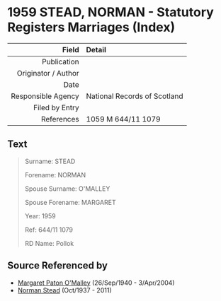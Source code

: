 ﻿---
layout: page
permalink: /sources/s36116855
---

# 1959 STEAD, NORMAN - Statutory Registers Marriages (Index)

Field | Detail
---:|:---
Publication | 
Originator / Author | 
Date | 
Responsible Agency | National Records of Scotland
Filed by Entry | 
References | 1059 M 644/11 1079

## Text

> Surname: STEAD
>
> Forename: NORMAN
>
> Spouse Surname: O'MALLEY
>
> Spouse Forename: MARGARET
>
> Year: 1959
>
> Ref: 644/11 1079
>
> RD Name: Pollok
>

## Source Referenced by

* [Margaret Paton O'Malley](../people/@46723082@-margaret-paton-o'malley-b1940-9-26-d2004-4-3.md) (26/Sep/1940 - 3/Apr/2004)
* [Norman Stead](../people/@69808462@-norman-stead-b1937-10-d2011.md) (Oct/1937 - 2011)
